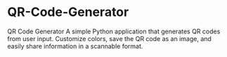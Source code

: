 # QR-Code-Generator
QR Code Generator A simple Python application that generates QR codes from user input. Customize colors, save the QR code as an image, and easily share information in a scannable format.
